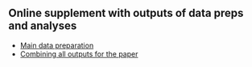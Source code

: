 ## Online supplement with outputs of data preps and analyses

 - [Main data preparation](01_data-prepare.html)
 - [Combining all outputs for the paper](05_outputs.html)
